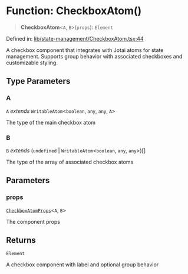 # Function: CheckboxAtom()

> **CheckboxAtom**\<`A`, `B`\>(`props`): `Element`

Defined in: [lib/state-management/CheckboxAtom.tsx:44](https://github.com/aldesgroup/goaldn/blob/6a7943d02984b1a6b41d76a3a483a1484b644076/lib/state-management/CheckboxAtom.tsx#L44)

A checkbox component that integrates with Jotai atoms for state management.
Supports group behavior with associated checkboxes and customizable styling.

## Type Parameters

### A

`A` *extends* `WritableAtom`\<`boolean`, `any`, `any`, `A`\>

The type of the main checkbox atom

### B

`B` *extends* (`undefined` \| `WritableAtom`\<`boolean`, `any`, `any`\>)[]

The type of the array of associated checkbox atoms

## Parameters

### props

[`CheckboxAtomProps`](../type-aliases/CheckboxAtomProps.md)\<`A`, `B`\>

The component props

## Returns

`Element`

A checkbox component with label and optional group behavior
